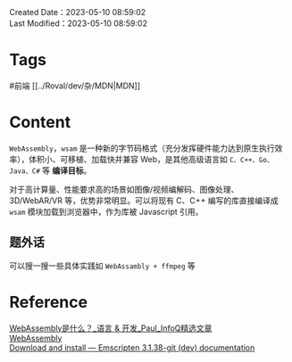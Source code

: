 Created Date：2023-05-10 08:59:02  
Last Modified：2023-05-10 08:59:02

# Tags

#前端 [[../Roval/dev/杂/MDN|MDN]]

# Content

`WebAssembly`，`wsam` 是一种新的字节码格式（充分发挥硬件能力达到原生执行效率），体积小、可移植、加载快并兼容 Web，是其他高级语言如 `C、C++、Go、Java、C#` 等 **编译目标**。

对于高计算量、性能要求高的场景如图像/视频编解码、图像处理、3D/WebAR/VR 等，优势非常明显。可以将现有 C、C++ 编写的库直接编译成 `wsam` 模块加载到浏览器中，作为库被 Javascript 引用。

## 题外话

可以搜一搜一些具体实践如 `WebAssambly + ffmpeg` 等

# Reference

[WebAssembly是什么？_语言 & 开发_Paul_InfoQ精选文章](https://www.infoq.cn/article/y49bijzt5jd6cj1jy_id)  
[WebAssembly](https://webassembly.org/)  
[Download and install — Emscripten 3.1.38-git (dev) documentation](https://emscripten.org/docs/getting_started/downloads.html#download-and-install)
